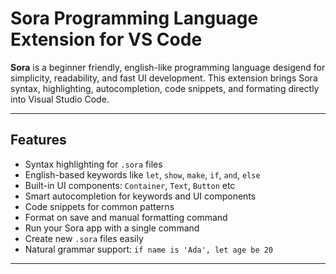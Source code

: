 # Sora Programming Language Extension for VS Code

**Sora** is a beginner friendly, english-like programming language desigend for simplicity, readability, and fast UI development. This extension brings Sora syntax, highlighting, autocompletion, code snippets, and formating directly into Visual Studio Code.

---

## Features
- Syntax highlighting for `.sora` files
- English-based keywords like `let`, `show`, `make`, `if`, `and`, `else`
- Built-in UI components: `Container`, `Text`, `Button` etc
- Smart autocompletion for keywords and UI components
- Code snippets for common patterns
- Format on save and manual formatting command
- Run your Sora app with a single command
- Create new `.sora` files easily
- Natural grammar support: `if name is 'Ada', let age be 20`

---
